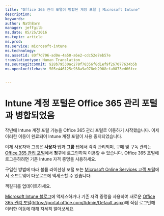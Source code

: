 ```yaml
---
title: "Office 365 관리 포털이 병합된 계정 포털 | Microsoft Intune"
description: 
keywords: 
author: NathBarn
manager: jeffgilb
ms.date: 05/26/2016
ms.topic: article
ms.prod: 
ms.service: microsoft-intune
ms.technology: 
ms.assetid: 80f7d796-ad0e-4a50-a6e2-cdc52e7eb57e
translationtype: Human Translation
ms.sourcegitcommit: 928b79530ac278f78356f8d1ef9f267077634b5b
ms.openlocfilehash: 505e446125c938a9a978eb2908cfa0873ed66fcc


---
```


# Intune 계정 포털은 Office 365 관리 포털과 병합되었음

작년에 Intune 계정 포털 기능을 Office 365 관리 포털로 이동하기 시작했습니다. 이제 이러한 이동이 완료되어 Intune 계정 포털이 사용 중지되었습니다.

이제 사용자와 그룹은 **사용자** 탭과 **그룹** 탭에서 각각 관리되며, 구매 및 구독 관리는 [Office 365 관리 포털](https://portal.office.com/Admin/Default.aspx)에서 **청구**에 로그인하여 이용할 수 있습니다. Office 365 포털에 로그온하려면 기존 Intune 자격 증명을 사용하세요.

구입한 방법에 따라 볼륨 라이선싱 포털 또는 [Microsoft Online Services 고객 포털](http://go.microsoft.com/fwlink/?LinkId=259567)에서 소프트웨어 다운로드에 액세스할 수 있습니다.

책갈피를 업데이트하세요.

[Microsoft Intune 블로그](https://blogs.technet.microsoft.com/microsoftintune/2015/09/01/intune-and-ems-subscriptions-now-available-in-the-office-365-portal/)에 액세스하거나 기존 자격 증명을 사용하여 새로운 [Office 365 관리 포털](https://portal.office.com/Admin/Default.aspx)(https://portal.office.com/Admin/Default.aspx)에 직접 로그인해 이러한 이동에 대해 자세히 알아보세요.



<!--HONumber=Jun16_HO4-->


